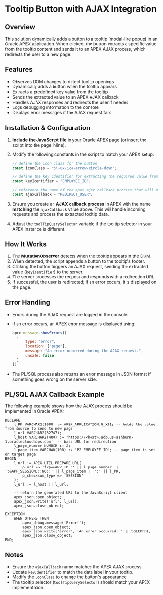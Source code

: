 # Tooltip Button with AJAX Integration

## Overview
This solution dynamically adds a button to a tooltip (modal-like popup) in an Oracle APEX application. When clicked, the button extracts a specific value from the tooltip content and sends it to an APEX AJAX process, which redirects the user to a new page.

## Features
- Observes DOM changes to detect tooltip openings
- Dynamically adds a button when the tooltip appears
- Extracts a predefined key value from the tooltip
- Sends the extracted value to an APEX AJAX callback
- Handles AJAX responses and redirects the user if needed
- Logs debugging information to the console
- Displays error messages if the AJAX request fails

## Installation & Configuration
1. **Include the JavaScript file** in your Oracle APEX page (or insert the script into the page inline).
2. Modify the following constants in the script to match your APEX setup:

   ```javascript
   // define the icon class for the button
   const iconClass = "oj-ux-ico-arrow-circle-down"; 
   
   // define the key identifier for extracting the required value from the tooltip
   const keyIdentifier = "EMPLOYEE_ID"; 
   
   // reference the name of the apex ajax callback process that will handle the request
   const ajaxCallback = "REDIRECT_USER";  
   ```

3. Ensure you create an **AJAX callback process** in APEX with the name **matching** the `ajaxCallback` value above. This will handle incoming requests and process the extracted tooltip data.
4. Adjust the `toolTipQuerySelector` variable if the tooltip selector in your APEX instance is different.

## How It Works
1. The **MutationObserver** detects when the tooltip appears in the DOM.
2. When detected, the script appends a button to the tooltip's footer.
3. Clicking the button triggers an AJAX request, sending the extracted value (`keyIdentifier`) to the server.
4. The server processes the request and responds with a redirection URL.
5. If successful, the user is redirected; if an error occurs, it is displayed on the page.

## Error Handling
- Errors during the AJAX request are logged in the console.
- If an error occurs, an APEX error message is displayed using:
  
  ```javascript
  apex.message.showErrors([
    {
        type: "error",
        location: ["page"],
        message: "An error occurred during the AJAX request.",
        unsafe: false
    }
  ]);
  ```

- The PL/SQL process also returns an error message in JSON format if something goes wrong on the server side.

## PL/SQL AJAX Callback Example
The following example shows how the AJAX process should be implemented in Oracle APEX:

```plsql
DECLARE
    l_PK VARCHAR2(1000) := APEX_APPLICATION.G_X01; -- holds the value from source to send to new page
    l_url VARCHAR2(32767);
    l_host VARCHAR2(400) := 'https://<host>.adb.us-ashburn-1.oraclecloudapps.com'; -- base URL for redirection
    l_page_number NUMBER := 2; 
    l_page_item VARCHAR(100) := 'P2_EMPLOYEE_ID'; -- page item to set on target page
BEGIN
    l_url := APEX_UTIL.PREPARE_URL(
        p_url => 'f?p=&APP_ID.:' || l_page_number || ':&APP_SESSION.::NO::' || l_page_item || ':' || l_PK,
        p_checksum_type => 'SESSION'
    );
    l_url := l_host || l_url;
    
    -- return the generated URL to the JavaScript client
    apex_json.open_object;
    apex_json.write('url', l_url);
    apex_json.close_object;

EXCEPTION 
    WHEN OTHERS THEN
        apex_debug.message('Error!');
        apex_json.open_object;
        apex_json.write('error', 'An error occurred: ' || SQLERRM);
        apex_json.close_object;
END;
```

## Notes
- Ensure the `ajaxCallback` name matches the APEX AJAX process.
- Update `keyIdentifier` to match the data label in your tooltip.
- Modify the `iconClass` to change the button's appearance.
- The tooltip selector (`toolTipQuerySelector`) should match your APEX implementation.


